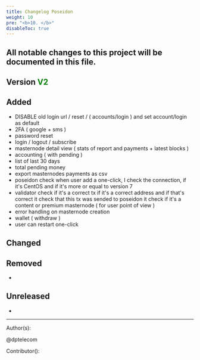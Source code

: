 ```yaml
---
title: Changelog Poseidon
weight: 10
pre: "<b>10. </b>"
disableToc: true
---
```




## All notable changes to this project will be documented in this file.



## Version <span style="color:green">V2</span>



## Added  

- DISABLE old login url / reset / ( accounts/login ) and set account/login as default  
- 2FA ( google + sms )  
- password reset  
- login / logout / subscribe  
- masternode detail view ( stats of report and payments + latest blocks )  
- accounting ( with pending )  
- list of last 30 days  
- total pending money  
- export masternodes payments as csv  
- poseidon check when user add a one-click, I check the connection, if it's CentOS and if it's more or equal to version 7  
- validator check if it's a correct tx if it's a correct address and if that's correct it check that this tx was sended to poseidon it check if it's a content or premium masternode ( for user point of view )  
- error handling on masternode creation  
- wallet ( withdraw )  
- user can restart one-click  


## Changed  



## Removed  
-

## Unreleased  
-



---
Author(s):  

@dptelecom  

Contributor():  
